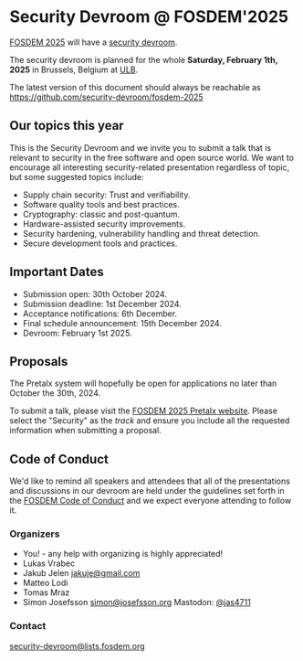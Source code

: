 # Security Devroom @ FOSDEM'2025

[FOSDEM 2025](https://fosdem.org/2025/) will have a [security
devroom](https://fosdem.org/2025/schedule/track/security/).

The security devroom is planned for the whole **Saturday, February
1th, 2025** in Brussels, Belgium at [ULB](http://www.ulb.ac.be/).

The latest version of this document should always be reachable as
https://github.com/security-devroom/fosdem-2025

## Our topics this year

This is the Security Devroom and we invite you to submit a talk that
is relevant to security in the free software and open source world.
We want to encourage all interesting security-related presentation
regardless of topic, but some suggested topics include:

- Supply chain security: Trust and verifiability.
- Software quality tools and best practices.
- Cryptography: classic and post-quantum.
- Hardware-assisted security improvements.
- Security hardening, vulnerability handling and threat detection.
- Secure development tools and practices.

## Important Dates

- Submission open: 30th October 2024.
- Submission deadline: 1st December 2024.
- Acceptance notifications: 6th December.
- Final schedule announcement: 15th December 2024.
- Devroom: February 1st 2025.

## Proposals

The Pretalx system will hopefully be open for applications no later
than October the 30th, 2024.

To submit a talk, please visit the [FOSDEM 2025 Pretalx
website](https://pretalx.fosdem.org/fosdem-2025/cfp).  Please select
the "Security" as the *track* and ensure you include all the requested
information when submitting a proposal.

## Code of Conduct

We'd like to remind all speakers and attendees that all of the
presentations and discussions in our devroom are held under the
guidelines set forth in the [FOSDEM Code of
Conduct](https://fosdem.org/2025/practical/conduct/) and we expect
everyone attending to follow it.

### Organizers

  * You! - any help with organizing is highly appreciated!
  * Lukas Vrabec
  * Jakub Jelen <jakuje@gmail.com>
  * Matteo Lodi
  * Tomas Mraz
  * Simon Josefsson <simon@josefsson.org> Mastodon: [@jas4711](https://infosec.exchange/web/@jas4711)

### Contact

[security-devroom@lists.fosdem.org](https://lists.fosdem.org/listinfo/security-devroom)
